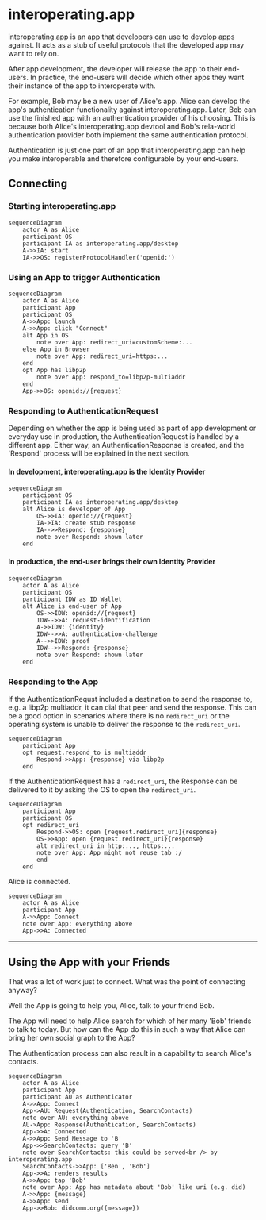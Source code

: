 # interoperating.app

interoperating.app is an app that developers can use to develop apps against. It acts as a stub of useful protocols that the developed app may want to rely on.

After app development, the developer will release the app to their end-users. In practice, the end-users will decide which other apps they want their instance of the app to interoperate with.

For example, Bob may be a new user of Alice's app. Alice can develop the app's authentication functionality against interoperating.app. Later, Bob can use the finished app with an authentication provider of his choosing. This is because both Alice's interoperating.app devtool and Bob's rela-world authentication provider both implement the same authentication protocol.

Authentication is just one part of an app that interoperating.app can help you make interoperable and therefore configurable by your end-users.

## Connecting

### Starting interoperating.app

```mermaid
sequenceDiagram
    actor A as Alice
    participant OS
    participant IA as interoperating.app/desktop
    A->>IA: start
    IA->>OS: registerProtocolHandler('openid:')
```

### Using an App to trigger Authentication

```mermaid
sequenceDiagram
    actor A as Alice
    participant App
    participant OS
    A->>App: launch
    A->>App: click "Connect"
    alt App in OS
        note over App: redirect_uri=customScheme:...
    else App in Browser
        note over App: redirect_uri=https:...
    end
    opt App has libp2p
        note over App: respond_to=libp2p-multiaddr
    end
    App->>OS: openid://{request}
```

### Responding to AuthenticationRequest

Depending on whether the app is being used as part of app development or everyday use in production, the AuthenticationRequest is handled by a different app. Either way, an AuthenticationResponse is created, and the 'Respond' process will be explained in the next section.

#### In development, interoperating.app is the Identity Provider

```mermaid
sequenceDiagram
    participant OS
    participant IA as interoperating.app/desktop
    alt Alice is developer of App
        OS->>IA: openid://{request}
        IA->IA: create stub response
        IA-->>Respond: {response}
        note over Respond: shown later
    end
```

#### In production, the end-user brings their own Identity Provider

```mermaid
sequenceDiagram
    actor A as Alice
    participant OS
    participant IDW as ID Wallet
    alt Alice is end-user of App
        OS->>IDW: openid://{request}
        IDW-->>A: request-identification
        A->>IDW: {identity}
        IDW-->>A: authentication-challenge
        A-->>IDW: proof
        IDW-->>Respond: {response}
        note over Respond: shown later
    end
```

### Responding to the App

If the AuthenticationRequst included a destination to send the response to, e.g. a libp2p multiaddr, it can dial that peer and send the response. This can be a good option in scenarios where there is no `redirect_uri` or the operating system is unable to deliver the response to the `redirect_uri`.

```mermaid
sequenceDiagram
    participant App
    opt request.respond_to is multiaddr
        Respond->>App: {response} via libp2p
    end
```

If the AuthenticationRequest has a `redirect_uri`, the Response can be delivered to it by asking the OS to open the `redirect_uri`.

```mermaid
sequenceDiagram
    participant App
    participant OS
    opt redirect_uri
        Respond->>OS: open {request.redirect_uri}{response}
        OS->>App: open {request.redirect_uri}{response}
        alt redirect_uri in http:..., https:...
        note over App: App might not reuse tab :/
        end
    end
```

Alice is connected.

```mermaid
sequenceDiagram
    actor A as Alice
    participant App
    A->>App: Connect
    note over App: everything above
    App->>A: Connected
```

---

## Using the App with your Friends

That was a lot of work just to connect. What was the point of connecting anyway?

Well the App is going to help you, Alice, talk to your friend Bob.

The App will need to help Alice search for which of her many 'Bob' friends to talk to today. But how can the App do this in such a way that Alice can bring her own social graph to the App?

The Authentication process can also result in a capability to search Alice's contacts.

```mermaid
sequenceDiagram
    actor A as Alice
    participant App
    participant AU as Authenticator
    A->>App: Connect
    App->AU: Request(Authentication, SearchContacts)
    note over AU: everything above
    AU->App: Response(Authentication, SearchContacts)
    App->>A: Connected
    A->>App: Send Message to 'B'
    App->>SearchContacts: query 'B'
    note over SearchContacts: this could be served<br /> by interoperating.app
    SearchContacts->>App: ['Ben', 'Bob']
    App->>A: renders results
    A->>App: tap 'Bob'
    note over App: App has metadata about 'Bob' like uri (e.g. did)
    A->>App: {message}
    A->>App: send
    App->>Bob: didcomm.org({message})
```
